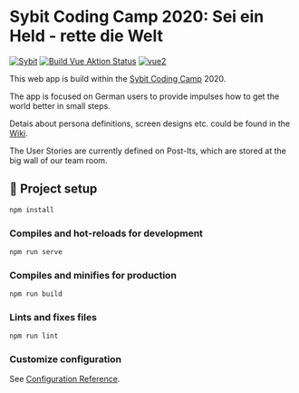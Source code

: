 # Sybit Coding Camp 2020: Sei ein Held - rette die Welt
[![Sybit](https://img.shields.io/badge/-Sybit-b71583.svg)](https://www.sybit.de/)
[![Build Vue Aktion Status](https://github.com/Sybit-Education/Coding-Camp-2020/workflows/Build%20vue/badge.svg)](https://github.com/Sybit-Education/Coding-Camp-2020/actions)<space><space>
[![vue2](https://img.shields.io/badge/vue-2.x-brightgreen.svg)](https://vuejs.org/)
  
This web app is build within the [Sybit Coding Camp](https://coding-camp.sybit.de) 2020.

The app is focused on German users to provide impulses how to get the world better in small steps.

Detais about persona definitions, screen designs etc. could be found in the [Wiki](https://github.com/Sybit-Education/Coding-Camp-2020/wiki).

The User Stories are currently defined on Post-Its, which are stored at the big wall of our team room.

## 🔧 Project setup

``` sh
npm install
```

### Compiles and hot-reloads for development

``` sh
npm run serve
```

### Compiles and minifies for production

``` sh
npm run build
```

### Lints and fixes files

``` sh
npm run lint
```

### Customize configuration

See [Configuration Reference](https://cli.vuejs.org/config/).
